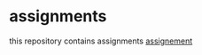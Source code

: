 # assignments
this repository contains assignments 
[assignement](https://github.com/brechtjeheusschen/assignments/blob/master/assignment2.ipynb)
